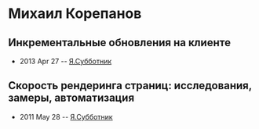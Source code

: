 # Михаил Корепанов

## Инкрементальные обновления на клиенте
- 2013 Apr 27 -- [Я.Субботник](https://events.yandex.ru/lib/talks/836/)    
## Скорость рендеринга страниц: исследования, замеры, автоматизация
- 2011 May 28 -- [Я.Субботник](https://events.yandex.ru/lib/talks/232/)    
